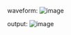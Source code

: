 waveform:
![image](https://github.com/Shivakumar-17/Electronic-Voting-Machine/assets/136796176/ef65b61a-1ada-4279-84db-4649179a07a6)

 output:
![image](https://github.com/Shivakumar-17/Electronic-Voting-Machine/assets/136796176/652894f5-2707-45c5-92e7-3cb40e8296ea)

